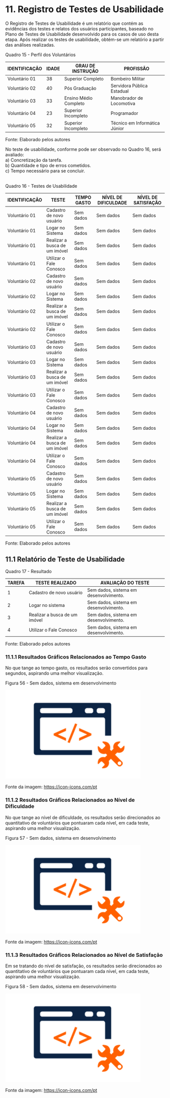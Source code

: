 # 11. Registro de Testes de Usabilidade

O Registro de Testes de Usabilidade é um relatório que contém as evidências dos testes e relatos dos usuários participantes, baseado no Plano de Testes de Usabilidade desenvolvido para os casos de uso desta etapa. Após realizar os testes de usabilidade, obtém-se um relatório a partir das análises realizadas.

Quadro 15 - Perfil dos Voluntários

|IDENTIFICAÇÃO | IDADE | GRAU DE INSTRUÇÃO     | PROFISSÃO                     |
|--------------|-------|-----------------------|-------------------------------|
|Voluntário 01 | 38    | Superior Completo     | Bombeiro Militar              |
|Voluntário 02 | 40    | Pós Graduação         | Servidora Pública Estadual    |
|Voluntário 03 | 33    | Ensino Médio Completo | Manobrador de Locomotiva      |
|Voluntário 04 | 23    | Superior Incompleto   | Programador                   |
|Voluntário 05 | 32    | Superior Incompleto   | Técnico em Informática Júnior |

Fonte: Elaborado pelos autores
<br>

No teste de usabilidade, conforme pode ser observado no Quadro 16, será avaliado: <br>
a) Concretização da tarefa. <br>
b) Quantidade e tipo de erros cometidos. <br>
c) Tempo necessário para se concluir. <br>
<br>

Quadro 16 - Testes de Usabilidade

|IDENTIFICAÇÃO |TESTE                                   |TEMPO GASTO   |NÍVEL DE DIFICULDADE |NÍVEL DE SATISFAÇÃO |
|--------------|----------------------------------------|--------------|---------------------|--------------------|
|Voluntário 01 |Cadastro de novo usuário                |Sem dados     |Sem dados            |Sem dados           |
|Voluntário 01 |Logar no Sistema                        |Sem dados     |Sem dados            |Sem dados           |
|Voluntário 01 |Realizar a busca de um imóvel           |Sem dados     |Sem dados            |Sem dados           |
|Voluntário 01 |Utilizar o Fale Conosco                 |Sem dados     |Sem dados            |Sem dados           |
|Voluntário 02 |Cadastro de novo usuário                |Sem dados     |Sem dados            |Sem dados           |
|Voluntário 02 |Logar no Sistema                        |Sem dados     |Sem dados            |Sem dados           |
|Voluntário 02 |Realizar a busca de um imóvel           |Sem dados     |Sem dados            |Sem dados           |
|Voluntário 02 |Utilizar o Fale Conosco                 |Sem dados     |Sem dados            |Sem dados           |
|Voluntário 03 |Cadastro de novo usuário                |Sem dados     |Sem dados            |Sem dados           |
|Voluntário 03 |Logar no Sistema                        |Sem dados     |Sem dados            |Sem dados           |
|Voluntário 03 |Realizar a busca de um imóvel           |Sem dados     |Sem dados            |Sem dados           |
|Voluntário 03 |Utilizar o Fale Conosco                 |Sem dados     |Sem dados            |Sem dados           |
|Voluntário 04 |Cadastro de novo usuário                |Sem dados     |Sem dados            |Sem dados           |
|Voluntário 04 |Logar no Sistema                        |Sem dados     |Sem dados            |Sem dados           |
|Voluntário 04 |Realizar a busca de um imóvel           |Sem dados     |Sem dados            |Sem dados           |
|Voluntário 04 |Utilizar o Fale Conosco                 |Sem dados     |Sem dados            |Sem dados           |
|Voluntário 05 |Cadastro de novo usuário                |Sem dados     |Sem dados            |Sem dados           |
|Voluntário 05 |Logar no Sistema                        |Sem dados     |Sem dados            |Sem dados           |
|Voluntário 05 |Realizar a busca de um imóvel           |Sem dados     |Sem dados            |Sem dados           |
|Voluntário 05 |Utilizar o Fale Conosco                 |Sem dados     |Sem dados            |Sem dados           |

Fonte: Elaborado pelos autores
<br>

## 11.1 Relatório de Teste de Usabilidade

Quadro 17 - Resultado

|TAREFA |TESTE REALIZADO                         |AVALIAÇÃO DO TESTE                    |
|-------|----------------------------------------|--------------------------------------|
|1      |Cadastro de novo usuário                |Sem dados, sistema em desenvolvimento.|
|2      |Logar no sistema                        |Sem dados, sistema em desenvolvimento.|
|3      |Realizar a busca de um imóvel           |Sem dados, sistema em desenvolvimento.|
|4      |Utilizar o Fale Conosco                 |Sem dados, sistema em desenvolvimento.|

Fonte: Elaborado pelos autores
<br>


### 11.1.1 Resultados Gráficos Relacionados ao Tempo Gasto

No que tange ao tempo gasto, os resultados serão convertidos para segundos, aspirando uma melhor visualização.

Figura 56 - Sem dados, sistema em desenvolvimento

![Gráfico](img/Em_breve.png)

Fonte da imagem: https://icon-icons.com/pt


### 11.1.2 Resultados Gráficos Relacionados ao Nível de Dificuldade

No que tange ao nível de dificuldade, os resultados serão direcionados ao quantitativo de voluntários que pontuaram cada nível, em cada teste, aspirando uma melhor visualização.

Figura 57 - Sem dados, sistema em desenvolvimento

![Gráfico](img/Em_breve.png)

Fonte da imagem: https://icon-icons.com/pt


### 11.1.3 Resultados Gráficos Relacionados ao Nível de Satisfação

Em se tratando do nível de satisfação, os resultados serão direcionados ao quantitativo de voluntários que pontuaram cada nível, em cada teste, aspirando uma melhor visualização.

Figura 58 - Sem dados, sistema em desenvolvimento

![Gráfico](img/Em_breve.png)

Fonte da imagem: https://icon-icons.com/pt
